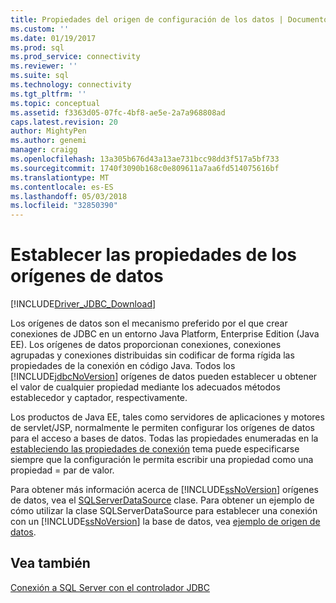 ```yaml
---
title: Propiedades del origen de configuración de los datos | Documentos de Microsoft
ms.custom: ''
ms.date: 01/19/2017
ms.prod: sql
ms.prod_service: connectivity
ms.reviewer: ''
ms.suite: sql
ms.technology: connectivity
ms.tgt_pltfrm: ''
ms.topic: conceptual
ms.assetid: f3363d05-07fc-4bf8-ae5e-2a7a968808ad
caps.latest.revision: 20
author: MightyPen
ms.author: genemi
manager: craigg
ms.openlocfilehash: 13a305b676d43a13ae731bcc98dd3f517a5bf733
ms.sourcegitcommit: 1740f3090b168c0e809611a7aa6fd514075616bf
ms.translationtype: MT
ms.contentlocale: es-ES
ms.lasthandoff: 05/03/2018
ms.locfileid: "32850390"
---
```

# <a name="setting-the-data-source-properties"></a>Establecer las propiedades de los orígenes de datos
[!INCLUDE[Driver_JDBC_Download](../../includes/driver_jdbc_download.md)]

  Los orígenes de datos son el mecanismo preferido por el que crear conexiones de JDBC en un entorno Java Platform, Enterprise Edition (Java EE). Los orígenes de datos proporcionan conexiones, conexiones agrupadas y conexiones distribuidas sin codificar de forma rígida las propiedades de la conexión en código Java. Todos los [!INCLUDE[jdbcNoVersion](../../includes/jdbcnoversion_md.md)] orígenes de datos pueden establecer u obtener el valor de cualquier propiedad mediante los adecuados métodos establecedor y captador, respectivamente.  
  
 Los productos de Java EE, tales como servidores de aplicaciones y motores de servlet/JSP, normalmente le permiten configurar los orígenes de datos para el acceso a bases de datos. Todas las propiedades enumeradas en la [estableciendo las propiedades de conexión](../../connect/jdbc/setting-the-connection-properties.md) tema puede especificarse siempre que la configuración le permita escribir una propiedad como una propiedad = par de valor.  
  
 Para obtener más información acerca de [!INCLUDE[ssNoVersion](../../includes/ssnoversion_md.md)] orígenes de datos, vea el [SQLServerDataSource](../../connect/jdbc/reference/sqlserverdatasource-class.md) clase. Para obtener un ejemplo de cómo utilizar la clase SQLServerDataSource para establecer una conexión con un [!INCLUDE[ssNoVersion](../../includes/ssnoversion_md.md)] la base de datos, vea [ejemplo de origen de datos](../../connect/jdbc/data-source-sample.md).  
  
## <a name="see-also"></a>Vea también  
 [Conexión a SQL Server con el controlador JDBC](../../connect/jdbc/connecting-to-sql-server-with-the-jdbc-driver.md)  
  
  
